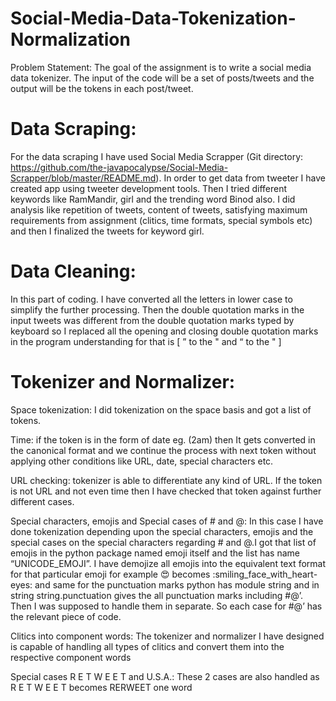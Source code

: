 # Social-Media-Data-Tokenization-Normalization
Problem Statement: The goal of the assignment is to write a social media data tokenizer. The input of the code will be a set of  posts/tweets and the output will be the tokens in each post/tweet.

# Data Scraping:

For the data scraping I have used Social Media Scrapper (Git directory:
https://github.com/the-javapocalypse/Social-Media-Scrapper/blob/master/README.md). In
order to get data from tweeter I have created app using tweeter development tools. Then I
tried different keywords like RamMandir, girl and the trending word Binod also. I did
analysis like repetition of tweets, content of tweets, satisfying maximum requirements from
assignment (clitics, time formats, special symbols etc) and then I finalized the tweets for
keyword girl.

# Data Cleaning:

In this part of coding. I have converted all the letters in lower case to simplify the further
processing. Then the double quotation marks in the input tweets was different from the double quotation marks 
typed by keyboard so I replaced all the opening and closing double quotation marks in the
program understanding for that is [ ” to the " and “ to the " ]

# Tokenizer and Normalizer:
Space tokenization: I did tokenization on the space basis and got a list of tokens.

Time: if the token is in the form of date eg. (2am) then It gets converted in the canonical
format and we continue the process with next token without applying other conditions like
URL, date, special characters etc.

URL checking: tokenizer is able to differentiate any kind of URL. If the token is not URL and not even time then I have checked that token against further different cases.

Special characters, emojis and Special cases of # and @:
In this case I have done tokenization depending upon the special characters, emojis and the
special cases on the special characters regarding # and @.I got that list of emojis in the python package named emoji itself and the list has name “UNICODE_EMOJI”. I have demojize all emojis into the equivalent text format for that particular emoji for example 😍 becomes :smiling_face_with_heart-eyes: and same for the punctuation marks python has module string
and in string string.punctuation gives the all punctuation marks including #@’. Then I was
supposed to handle them in separate. So each case for #@’ has the relevant piece of code.

Clitics into component words:
The tokenizer and normalizer I have designed is capable of handling all types of clitics and
convert them into the respective component words

Special cases R E T W E E T and U.S.A.:
These 2 cases are also handled as R E T W E E T becomes RERWEET one word 



